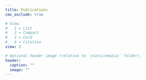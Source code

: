 ```yaml
---
title: Publications
cms_exclude: true

# View.
#   1 = List
#   2 = Compact
#   3 = Card
#   4 = Citation
view: 2		

# Optional header image (relative to `static/media/` folder).
header:
  caption: ""
  image: ""
---
```

